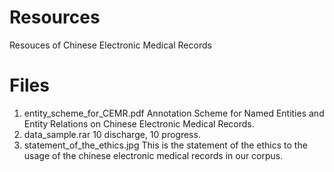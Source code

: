 # Resources
Resouces of Chinese Electronic Medical Records

# Files
1. entity_scheme_for_CEMR.pdf
	Annotation Scheme for Named Entities and Entity Relations on Chinese Electronic Medical Records.
2. data_sample.rar
	10 discharge, 10 progress.
3. statement_of_the_ethics.jpg
    This is the statement of the ethics to the usage of the chinese electronic medical records in our corpus.
